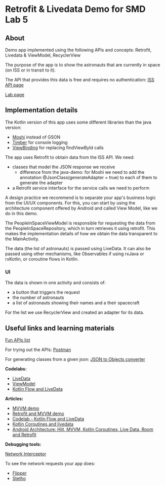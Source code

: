 # Retrofit & Livedata Demo for SMD Lab 5

## About 
Demo app implemented using the following APIs and concepts: Retrofit, Livedata & ViewModel, RecyclerView

The purpose of the app is to show the astronauts that are currently in space (on ISS or in transit to it).

The API that provides this data is free and requires no authentication:
[ISS API page](http://api.open-notify.org/)

[Lab page](https://ocw.cs.pub.ro/courses/smd/laboratoare/05)

## Implementation details

The Kotlin version of this app uses some different libraries than the java version: 
* [Moshi](https://github.com/square/moshi) instead of GSON
* [Timber](https://github.com/JakeWharton/timber) for console logging
* [ViewBinding](https://developer.android.com/topic/libraries/view-binding#kotlin) for replacing findViewById calls

The app uses Retrofit to obtain data from the ISS API. We need:
 * classes that model the JSON response we receive
    * difference from the java-demo: for Moshi we need to add the annotation 
    @JsonClass(generateAdapter = true) to each of them to generate the adapter
 * a Retrofit service interface for the service calls we need to perform
 
A design practice we recommend is to separate your app's business logic from the UI/UX components.
For this, you can start by using the architecture component offered by Android and called View Model,
like we do in this demo. 

The PeopleInSpaceViewModel is responsible for requesting the data from the PeopleInSpaceRepository,
which in turn retrieves it using retrofit. This makes the implementation details of how we obtain
the data transparent to the MainActivity.

The data (the list of astronauts) is passed using LiveData. It can also be passed using other mechanisms, 
like Observables if using rxJava or rxKotlin, or coroutine flows in Kotlin.

### UI
The data is shown in one activity and consists of:
* a button that triggers the request
* the number of astronauts
* a list of astronauts showing their names and a their spacecraft

For the list we use RecyclerView and created an adapter for its data.

## Useful links and learning materials

[Fun APIs list](https://medium.com/@vicbergquist/18-fun-apis-for-your-next-project-8008841c7be9)

For trying out the APIs: 
[Postman](https://www.postman.com/)

For generating classes from a given json:
[JSON to Objects converter](https://www.jsonschema2pojo.org/)

**Codelabs:**
* [LiveData](https://developer.android.com/codelabs/kotlin-android-training-live-data#0)
* [ViewModel](https://developer.android.com/codelabs/kotlin-android-training-view-model#0)
* [Kotlin Flow and LiveData](https://developer.android.com/codelabs/advanced-kotlin-coroutines#0)

**Articles:**
* [MVVM demo](https://medium.com/@amtechnovation/android-architecture-component-mvvm-part-1-a2e7cff07a76)
* [Retrofit and MVVM demo](https://learntodroid.com/consuming-a-rest-api-using-retrofit2-with-the-mvvm-pattern-in-android/)
* [Codelab - Kotlin Flow and LiveData](https://developer.android.com/codelabs/advanced-kotlin-coroutines#0)
* [Kotlin Coroutines and livedata](https://medium.com/androiddevelopers/livedata-with-coroutines-and-flow-part-iii-livedata-and-coroutines-patterns-592485a4a85a)
* [Android Architecture: Hilt, MVVM, Kotlin Coroutines, Live Data, Room and Retrofit](https://itnext.io/android-architecture-hilt-mvvm-kotlin-coroutines-live-data-room-and-retrofit-ft-8b746cab4a06)

**Debugging tools:**

[Network Interceptor](https://square.github.io/okhttp/interceptors/)

To see the network requests your app does:
* [Flipper](https://fbflipper.com/)
* [Stetho](https://medium.com/dev-genius/stetho-the-ultimate-debugging-tool-for-android-1e7573554d04)


